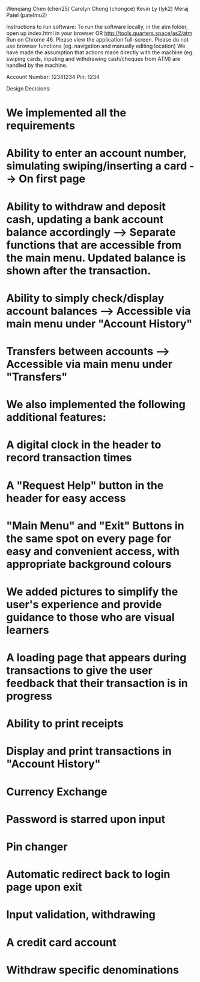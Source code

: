 Wenqiang Chen (chen25)
Carolyn Chong (chongce)
Kevin Ly (lyk2)
Meraj Patel (patelmu2)

Instructions to run software:
To run the software locally, in the atm folder, open up index.html in your browser OR http://tools.quarters.space/as2/atm
Run on Chrome 46.
Please view the application full-screen. 
Please do not use browser functions (eg. navigation and manually editing location)
We have made the assumption that actions made directly with the machine (eg. swiping cards, inputing and withdrawing cash/cheques from ATM) are handled by the machine.

Account Number: 12341234
Pin: 1234

Design Decisions:
# We implemented all the requirements
# Ability to enter an account number, simulating swiping/inserting a card --> On first page
# Ability to withdraw and deposit cash, updating a bank account balance accordingly --> Separate functions that are accessible from the main menu. Updated balance is shown after the transaction.
# Ability to simply check/display account balances --> Accessible via main menu under "Account History"
# Transfers between accounts --> Accessible via main menu under "Transfers"

# We also implemented the following additional features:
# A digital clock in the header to record transaction times
# A "Request Help" button in the header for easy access
# "Main Menu" and "Exit" Buttons in the same spot on every page for easy and convenient access, with appropriate background colours
# We added pictures to simplify the user's experience and provide guidance to those who are visual learners
# A loading page that appears during transactions to give the user feedback that their transaction is in progress
# Ability to print receipts
# Display and print transactions in "Account History"
# Currency Exchange
# Password is starred upon input
# Pin changer
# Automatic redirect back to login page upon exit
# Input validation, withdrawing
# A credit card account
# Withdraw specific denominations
# 